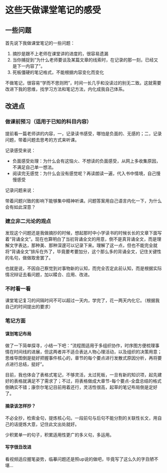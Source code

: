 # 这些天做课堂笔记的感受

## 一些问题

首先说下我做课堂笔记的一些问题：
1. 摘抄是跟不上老师在课堂讲的进度的，很容易遗漏
2. 当你捕捉到“为什么老师要谈及某篇文章的线索时，在记录的那一刻，已经又是下一内容了”。
3. 死板僵硬的笔记格式，不能根据内容变化而变化

不做笔记，很容易“学而不思则罔”，时间一长几乎和没读过的别无二致。这就需要改进下我的思维，找学习方法和笔记方法，内化成我自己体系。

## 改进点

### 做课前预习（适用于已知的科目内容）

提前看一篇老师讲的内容，一，记录读书感受，哪怕是负面的、无感的；二，记录问题，带着问题去思考的方式来听课。

记录感受来说：

* 负面感受处理：为什么会有这恼火、不想读的负面感受，从网上多收集原因，不满足自己单一想法。
* 阅读完无感觉：为什么会没有感觉呢？再读朗读一遍，代入书中情境，自己慢慢感受

记录问题来说：

带着问题兴致的影响下能够集中精神听课。问题答案用自己语言内化一下，为什么会有如此深意？

### 建立非二元论的观点

发现这个问题还是我做摘抄的时候，想起那时中小学读书的时候长长的文章下面写着“背诵全文”。现在也算明白了当初背诵全文的用意，倒不是真背诵全文，而是理解文字表达，那种美、那种深邃可以记录下来。理解了这一点，但也不能完全就将“背诵全文”排斥在外了，毕竟要考要加分，这个那么多的背诵全文，记住关键性的名句，做做取舍罢了。

也就是说，不因自己察觉到对事物新的认知，而完全否定此前认知，而是根据实际情况辩证去看问题，加以糅合、应用、改进。


### 不时看一看

课堂笔记复习的间隔时间不可以超过一天内，学完了，花一两天内化它。（根据我自己的时间提出的要求）

### 笔记方面

#### 谋划笔记布局

做了一下简单探寻，小结一下吧：“流程图适用于多组织协作，时序图方便梳理事情在时间线的进展，但这两者并不适合表达人物心理活动，以及组织的决策用意；思维导图倒是挺好把握事件核心的，章节的每个要点进行发散式原因分析，再将要点进行总结，挺好”。

目前，我也体会了表格式笔记，不够灵活，太过死板，一旦有新的知识项，起先建好的表格就满足不了需求了；不过，将表格做成大章节-每个要点-全盘总结的格式倒确实不错；康奈尔笔记目前用着还行，灵活性很高，起草的笔记布局倒是定好了。

#### 摘录该怎样抄？

不必全抄，检索金句，提炼核心句。一段前句与后句不能分割的关联性长文，用自己的话提炼大意，记住此文出处就好。

少积累单一的句子，积累适用性更广的多义句，多运用。

#### 写字很丑改进

看视频适应握笔姿势，临摹问题还是照up说的做吧，毕竟写了这么久的字丑陋不堪...



